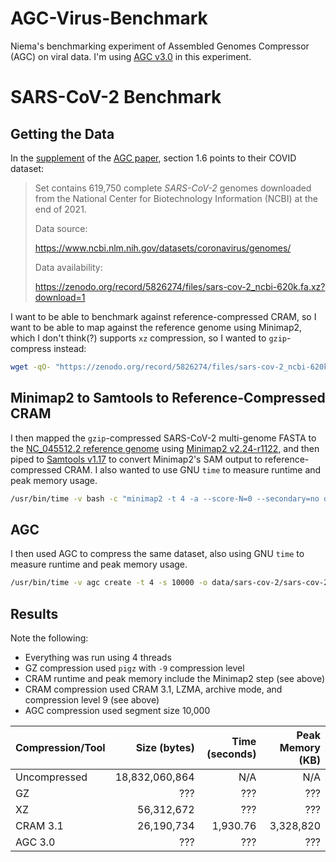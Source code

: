 # AGC-Virus-Benchmark
Niema's benchmarking experiment of Assembled Genomes Compressor (AGC) on viral data. I'm using [AGC v3.0](https://github.com/refresh-bio/agc/releases/tag/v3.0) in this experiment.

# SARS-CoV-2 Benchmark
## Getting the Data
In the [supplement](https://oup.silverchair-cdn.com/oup/backfile/Content_public/Journal/bioinformatics/PAP/10.1093_bioinformatics_btad097/1/btad097_supplementary_data.zip?Expires=1680788883&Signature=YqUHPygU3Nq9f95nB2xyklNFcMDX5z5roe6KZ2rtDW~5bK36e7XAjiGTs-b0hwkDyD6OfA-379J~CGCUoycsJB3EctHudsavjCOwMApDO6zVWbHQBRcxUZrGNKJEIiJl3yZ8SKuWheW4WMJ69GHEBr4uGuNUydPtlY8QvZXWXTJ6TbWUoVMd2L8rZk2ilQsPYaWr6ZmYeZIPuuPnChW9uEStlcpHgRRuI6RC2fz7NGA3m6VfLGIcQqVZ78qyGqfjW~BQxkYcU6XqW0cXfQXghOV9EusyBQHrvNoRCiM8R0NEaxyIL1XIMZv2gk~sBKaIFauYFaTP7ITwGQo7b68G-g__&Key-Pair-Id=APKAIE5G5CRDK6RD3PGA) of the [AGC paper](https://doi.org/10.1093/bioinformatics/btad097), section 1.6 points to their COVID dataset:

> Set contains 619,750 complete *SARS-CoV-2* genomes downloaded from the National Center for Biotechnology Information (NCBI) at the end of 2021.
> 
> Data source:
> 
> https://www.ncbi.nlm.nih.gov/datasets/coronavirus/genomes/
> 
> Data availability:
> 
> https://zenodo.org/record/5826274/files/sars-cov-2_ncbi-620k.fa.xz?download=1

I want to be able to benchmark against reference-compressed CRAM, so I want to be able to map against the reference genome using Minimap2, which I don't think(?) supports `xz` compression, so I wanted to `gzip`-compress instead:

```bash
wget -qO- "https://zenodo.org/record/5826274/files/sars-cov-2_ncbi-620k.fa.xz?download=1" | xz --decompress | pigz -9 -p 6 > data/sars-cov-2/sars-cov-2_ncbi-620k.fa.gz
```

## Minimap2 to Samtools to Reference-Compressed CRAM
I then mapped the `gzip`-compressed SARS-CoV-2 multi-genome FASTA to the [NC_045512.2 reference genome](https://www.ncbi.nlm.nih.gov/nuccore/1798174254) using [Minimap2 v2.24-r1122](https://github.com/lh3/minimap2/releases/tag/v2.24), and then piped to [Samtools v1.17](https://github.com/samtools/samtools/releases/tag/1.17) to convert Minimap2's SAM output to reference-compressed CRAM. I also wanted to use GNU `time` to measure runtime and peak memory usage.

```bash
/usr/bin/time -v bash -c "minimap2 -t 4 -a --score-N=0 --secondary=no data/sars-cov-2/reference.fas data/sars-cov-2/sars-cov-2_ncbi-620k.fa.gz | samtools view -@ 4 -C -T data/sars-cov-2/reference.fas --output-fmt-option version=3.1 --output-fmt-option use_lzma=1 --output-fmt-option archive=1 --output-fmt-option level=9 > data/sars-cov-2/sars-cov-2_ncbi-620k.cram" 2> data/sars-cov-2/sars-cov-2_ncbi-620k.cram.log
```

## AGC
I then used AGC to compress the same dataset, also using GNU `time` to measure runtime and peak memory usage.

```bash
/usr/bin/time -v agc create -t 4 -s 10000 -o data/sars-cov-2/sars-cov-2_ncbi-620k.agc data/sars-cov-2/reference.fas data/sars-cov-2/sars-cov-2_ncbi-620k.fa.gz 2> data/sars-cov-2/sars-cov-2_ncbi-620k.agc.log
```

## Results
Note the following:

* Everything was run using 4 threads
* GZ compression used `pigz` with `-9` compression level
* CRAM runtime and peak memory include the Minimap2 step (see above)
* CRAM compression used CRAM 3.1, LZMA, archive mode, and compression level 9 (see above)
* AGC compression used segment size 10,000

| Compression/Tool |   Size (bytes) | Time (seconds) | Peak Memory (KB) |
| :--------------- | -------------: | -------------: | ---------------: |
| Uncompressed     | 18,832,060,864 |            N/A |              N/A |
| GZ               |            ??? |            ??? |              ??? |
| XZ               |     56,312,672 |            ??? |              ??? |
| CRAM 3.1         |     26,190,734 |       1,930.76 |        3,328,820 |
| AGC 3.0          |            ??? |            ??? |              ??? |

